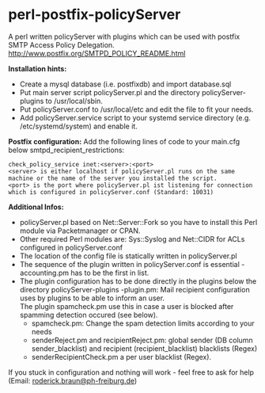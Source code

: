 # perl-postfix-policyServer
A perl written policyServer with plugins which can be used with postfix SMTP Access Policy Delegation.  
http://www.postfix.org/SMTPD_POLICY_README.html

**Installation hints:**
- Create a mysql database (i.e. postfixdb) and import database.sql
- Put main server script policyServer.pl and the directory policyServer-plugins to /usr/local/sbin.
- Put policyServer.conf to /usr/local/etc and edit the file to fit your needs.
- Add policyServer.service script to your systemd service directory (e.g. /etc/systemd/system) and enable it.

**Postfix configuration:**
Add the following lines of code to your main.cfg below smtpd_recipient_restrictions:
```
check_policy_service inet:<server>:<port>
<server> is either localhost if policyServer.pl runs on the same machine or the name of the server you installed the script.
<port> is the port where policyServer.pl ist listening for connection which is configured in policyServer.conf (Standard: 10031)
```

**Additional Infos:**
- policyServer.pl based on Net::Server::Fork so you have to install this Perl module via Packetmanager or CPAN.
- Other required Perl modules are: Sys::Syslog and Net::CIDR for ACLs configured in policyServer.conf
- The location of the config file is statically written in policyServer.pl
- The sequence of the plugin written in policyServer.conf is essential - accounting.pm has to be the first in list.
- The plugin configuration has to be done directly in the plugins below the directory policyServer-plugins
  -plugin.pm:  Mail recipient configuration uses by plugins to be able to inform an user.  
               The plugin spamcheck.pm use this in case a user is blocked after spamming detection occured (see below).
  - spamcheck.pm: Change the spam detection limits according to your needs
  - senderReject.pm and recipientReject.pm: global sender (DB column sender_blacklist) and recipient (recipient_blacklist) blacklists (Regex)
  - senderRecipientCheck.pm a per user blacklist (Regex).
    
If you stuck in configuration and nothing will work - feel free to ask for help (Email: roderick.braun@ph-freiburg.de)
